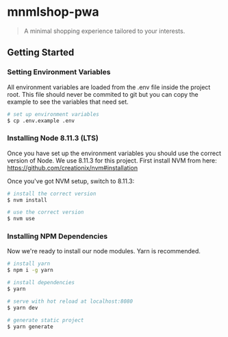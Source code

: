 # mnmlshop-pwa

> A minimal shopping experience tailored to your interests.

## Getting Started

### Setting Environment Variables

All environment variables are loaded from the .env file inside the project root. This file should never be commited to git but you can copy the example to see the variables that need set.

```bash
# set up environment variables
$ cp .env.example .env
```

### Installing Node 8.11.3 (LTS)

Once you have set up the environment variables you should use the correct version of Node. We use 8.11.3 for this project. First install NVM from here: https://github.com/creationix/nvm#installation

Once you've got NVM setup, switch to 8.11.3:

```bash
# install the correct version
$ nvm install

# use the correct version
$ nvm use
```

### Installing NPM Dependencies

Now we're ready to install our node modules. Yarn is recommended.

```bash
# install yarn
$ npm i -g yarn

# install dependencies
$ yarn

# serve with hot reload at localhost:8080
$ yarn dev

# generate static project
$ yarn generate
```
